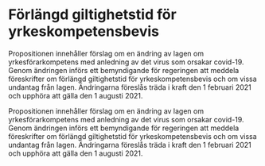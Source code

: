 # Förlängd giltighetstid för yrkeskompetensbevis

Propositionen innehåller förslag om en ändring av lagen om yrkesförarkompetens med anledning av det virus som orsakar covid-19. Genom ändringen införs ett bemyndigande för regeringen att meddela föreskrifter om förlängd giltighetstid för yrkeskompetensbevis och om vissa undantag från lagen. Ändringarna föreslås träda i kraft den 1 februari 2021 och upphöra att gälla den 1 augusti 2021.

Propositionen innehåller förslag om en ändring av lagen om yrkesförarkompetens med anledning av det virus som orsakar covid-19. Genom ändringen införs ett bemyndigande för regeringen att meddela föreskrifter om förlängd giltighetstid för yrkeskompetensbevis och om vissa undantag från lagen. Ändringarna föreslås träda i kraft den 1 februari 2021 och upphöra att gälla den 1 augusti 2021.
